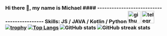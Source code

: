 ### Hi there 👋, my name is Michael #### ------------------------------------------- Skills: JS / JAVA / Kotlin / Python [<img src='https://cdn.jsdelivr.net/npm/simple-icons@3.0.1/icons/github.svg' alt='github' height='40'>](https://github.com/llliqwi)  [<img src='https://cdn.jsdelivr.net/npm/simple-icons@3.0.1/icons/telegram.svg' alt='telegram' height='40'>](https://t.me/lliqwi) [![trophy](https://github-profile-trophy.vercel.app/?username=llliqwi)](https://github.com/ryo-ma/github-profile-trophy) [![Top Langs](https://github-readme-stats.vercel.app/api/top-langs/?username=llliqwi)](https://github.com/anuraghazra/github-readme-stats) ![GitHub stats](https://github-readme-stats.vercel.app/api?username=llliqwi&show_icons=true&count_private=true) ![GitHub streak stats](https://streak-stats.demolab.com/?user=llliqwi)

